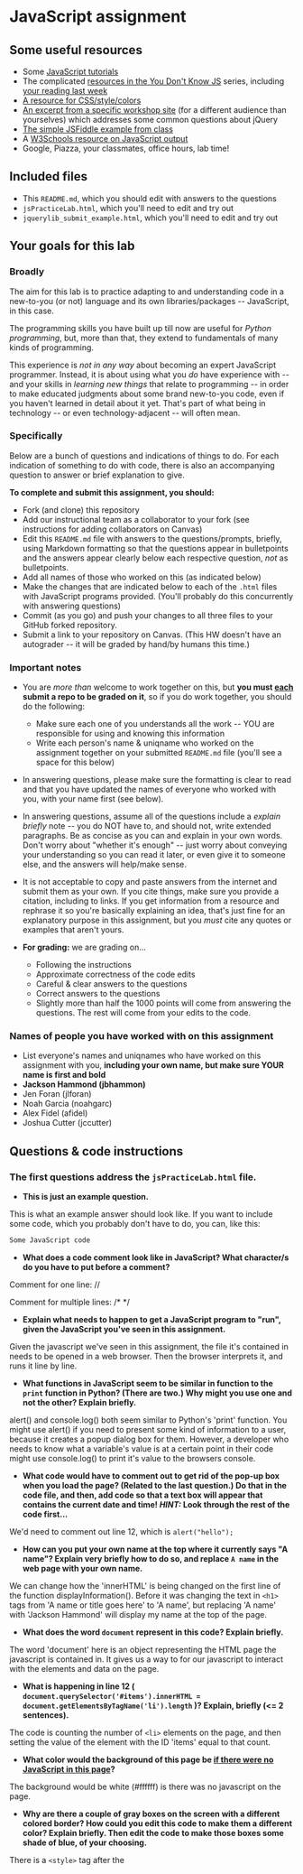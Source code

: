 # JavaScript assignment

## Some useful resources
* Some [JavaScript tutorials](https://www.htmldog.com/guides/javascript/)
* The complicated [resources in the You Don't Know JS](https://github.com/getify/You-Dont-Know-JS) series, including [your reading last week](https://github.com/getify/You-Dont-Know-JS/blob/master/up%20%26%20going/ch2.md)
* [A resource for CSS/style/colors](https://htmlcolorcodes.com/)  
* [An excerpt from a specific workshop site](https://witny-summer-guild-2018.github.io/day_4_exercise_2.html) (for a different audience than yourselves) which addresses some common questions about jQuery
* [The simple JSFiddle example from class](https://jsfiddle.net/2of65j8q/)
* A [W3Schools resource on JavaScript output](https://www.w3schools.com/js/js_output.asp)
* Google, Piazza, your classmates, office hours, lab time!

## Included files
* This `README.md`, which you should edit with answers to the questions
* `jsPracticeLab.html`, which you'll need to edit and try out
* `jquerylib_submit_example.html`, which you'll need to edit and try out

## Your goals for this lab

### Broadly
The aim for this lab is to practice adapting to and understanding code in a new-to-you (or not) language and its own libraries/packages -- JavaScript, in this case.

The programming skills you have built up till now are useful for *Python programming*, but, more than that, they extend to fundamentals of many kinds of programming.

This experience is *not in any way* about becoming an expert JavaScript programmer. Instead, it is about using what you *do* have experience with -- and your skills in *learning new things* that relate to programming -- in order to make educated judgments about some brand new-to-you code, even if you haven't learned in detail about it yet. That's part of what being in technology -- or even technology-adjacent -- will often mean.

### Specifically

Below are a bunch of questions and indications of things to do. For each indication of something to do with code, there is also an accompanying question to answer or brief explanation to give.

**To complete and submit this assignment, you should:**

* Fork (and clone) this repository
* Add our instructional team as a collaborator to your fork (see instructions for adding collaborators on Canvas)
* Edit this `README.md` file with answers to the questions/prompts, briefly, using Markdown formatting so that the questions appear in bulletpoints and the answers appear clearly below each respective question, *not* as bulletpoints.
* Add all names of those who worked on this (as indicated below)
* Make the changes that are indicated below to each of the `.html` files with JavaScript programs provided. (You'll probably do this concurrently with answering questions)
* Commit (as you go) and push your changes to all three files to your GitHub forked repository.
* Submit a link to your repository on Canvas. (This HW doesn't have an autograder -- it will be graded by hand/by humans this time.)

### Important notes
* You are *more than* welcome to work together on this, but **you must <u>each</u> submit a repo to be graded on it**, so if you do work together, you should do the following:
	* Make sure each one of you understands all the work -- YOU are responsible for using and knowing this information
	* Write each person's name & uniqname who worked on the assignment together on your submitted `README.md` file (you'll see a space for this below)

* In answering questions, please make sure the formatting is clear to read and that you have updated the names of everyone who worked with you, with your name first (see below).

* In answering questions, assume all of the questions include a *explain briefly* note -- you do NOT have to, and should not, write extended paragraphs. Be as concise as you can and explain in your own words. Don't worry about "whether it's enough" -- just worry about conveying your understanding so you can read it later, or even give it to someone else, and the answers will help/make sense.

* It is not acceptable to copy and paste answers from the internet and submit them as your own. If you cite things, make sure you provide a citation, including to links. If you get information from a resource and rephrase it so you're basically explaining an idea, that's just fine for an explanatory purpose in this assignment, but you *must* cite any quotes or examples that aren't yours.

* **For grading:** we are grading on...
	* Following the instructions
	* Approximate correctness of the code edits
	* Careful & clear answers to the questions
	* Correct answers to the questions
	* Slightly more than half the 1000 points will come from answering the questions. The rest will come from your edits to the code.

### Names of people you have worked with on this assignment
* List everyone's names and uniqnames who have worked on this assignment with you, **including your own name, but make sure YOUR name is first and bold**
* **Jackson Hammond (jbhammon)**
* Jen Foran (jlforan)
* Noah Garcia (noahgarc)
* Alex Fidel (afidel)
* Joshua Cutter (jccutter)


## Questions & code instructions

### The first questions address the `jsPracticeLab.html` file.

* **This is just an example question.**

This is what an example answer should look like. If you want to include some code, which you probably don't have to do, you can, like this:

```js
Some JavaScript code
```

* **What does a code comment look like in JavaScript? What character/s do you have to put before a comment?**

Comment for one line: //<comment content here>

Comment for multiple lines: /* <comment content here> \*/

* **Explain what needs to happen to get a JavaScript program to "run", given the JavaScript you've seen in this assignment.**

Given the javascript we've seen in this assignment, the file it's contained in needs to be opened in a web browser. Then the browser interprets it, and runs it line by line.

* **What functions in JavaScript seem to be similar in function to the `print` function in Python? (There are two.) Why might you use one and not the other? Explain briefly.**

alert() and console.log() both seem similar to Python's 'print' function. You might use alert() if you need to present some kind of information to a user, because it creates a popup dialog box for them. However, a developer who needs to know what a variable's value is at a certain point in their code might use console.log() to print it's value to the browsers console.

* **What code would have to comment out to get rid of the pop-up box when you load the page? (Related to the last question.) Do that in the code file, and then, add code so that a text box will appear that contains the current date and time! *HINT:* Look through the rest of the code first...**

We'd need to comment out line 12, which is ```alert("hello");```

* **How can you put your own name at the top where it currently says "A name"? Explain very briefly how to do so, and replace `A name` in the web page with your own name.**

We can change how the 'innerHTML' is being changed on the first line of the function displayInformation(). Before it was changing the text in ```<h1>``` tags from 'A name or title goes here' to 'A name', but replacing 'A name' with 'Jackson Hammond' will display my name at the top of the page.

* **What does the word `document` represent in this code? Explain briefly.**

The word 'document' here is an object representing the HTML page the javascript is contained in. It gives us a way to for our javascript to interact with the elements and data on the page.

* **What is happening in line 12 (
		`document.querySelector('#items').innerHTML = document.getElementsByTagName('li').length`
)? Explain, briefly (<= 2 sentences).**

The code is counting the number of ```<li>``` elements on the page, and then setting the value of the element with the ID 'items' equal to that count.

* **What color would the background of this page be <u>if there were no JavaScript in this page</u>?**

The background would be white (#ffffff) is there was no javascript on the page.

* **Why are there a couple of gray boxes on the screen with a different colored border? How could you edit this code to make them a different color? Explain briefly. Then edit the code to make those boxes some shade of blue, of your choosing.**

There is a ```<style>``` tag after the <script> tag, and it defines some CSS that changes the appearance of ```<p>``` tags. Those grey boxes and borders are the result of that CSS. We could change the color from grey to blue by changing the value being given to the 'background-color' property from '#b3b3b3' to 'blue'.

* **Edit the code so that, if you highlight `McGill University` and copy it, you see the text `O Canada` near the bottom of the page. Briefly explain why you made the edits that you did -- how did you know/figure out what to do?**

I noticed there was a javascript function defined, called copyFunction(), that was being called when the ```<li>``` tag containing 'University of Michigan' was copied. It added the text 'Go Blue!' to the innerHTML of an element with the ID 'cheer'. I created a second function, copyFunctionCanada(), that adds 'O Canada' to the innerHTML of the same tag. Then I added a call to the new function when the ```<li>``` element for McGill University is copied.

* **In the original code, when you click the button that says `Wow`, you see a text box! Wow. Explain briefly in your own words why the following code causes that to happen:**

```js
function handleClick(){
	alert("hello");
}
```
**and**

```js
<button onclick=handleClick() id="wow-button">Wow</button>
```

We're telling the browser to run the function handleClick() when the button is clicked by the user with the code ```onclick=handleClick()```. When that function runs it shows the user an alert with the text "hello", and that's why we see the popup when we click the "Wow" button.

* **Knowing what you learned from the previous question, add code/markup to the `jsPracticeLab.html` file *so that* there is a button with the text `Spring Equinox 2019` on it somewhere on the page, and when that button is clicked, a text box containing the text `March 20, 2019` appears. (There's no function -- that I am aware of -- to automatically get this info, you've got to type it yourself.)**

Note to self: done

### The next few questions address the `jquerylib_submit_example.html` file.

* **Check out the file `jquerylib_submit_example.html`. This is an example of code that uses a package called `jQuery` (and this will need you to have an internet connection to run it properly, although the other file does not). Check out resources above for more on jQuery!**

* **When you enter input that isn't valid, you see an error that is red. Why is the error in red? Why is the response for valid inputs blue?**

There is javascript that runs each time the form is submitted, and it inserts different HTML into the ```<div>``` with ID 'result' if the input was valid or not. If it wasn't valid the insert ```<p>``` tag is given the class 'error', and the page's CSS says that class should have red text. Similarly, if the input is valid the ```<p>``` tag gets the class 'good', and the CSS says that text should be blue.

* **What is this line `var regex = /^[a-zA-Z]+$/;` helping with? And if you googled something to figure that out, what did you google, and what, briefly, did you learn? (If you didn't need to google, you can leave that out, but explain briefly what that line is helping the program do, anyway.)**

It helps define the filter we need to determine if the input is valid (if the input is no more than one word). It states a string should start with one or more alphabetic characters, and then nothing else after those one or more alphabetic characters.

* **What's different about the syntax of conditional statements in JavaScript, compared to Python?**

Javascript needs the code for each conditional to be contained in {}.

* **What do you think the `10000` refers to in the code `.fadeOut(10000)`?**

That refers to the amount of time, 10000 miliseconds, it should take to run that code.

* **What do you think is going on with the following code at the beginning of the program? Note that the most important thing to do for answering this question is to be thoughtful and clear, not to be absolutely correct:**

```js
$(document).ready(function(){
    $("form").submit(function(event){
```

They are some functions that should be immediately invoked. That code states that when the document is 'ready' is should run the code in the first set of {}. Then when a form is submitted the chunk of code in the very next set of {} should run, which does the input validation.

* **Add some code to the `jquerylib_submit_example.html` file so that, if the input is valid and is specifically the text `hello`, rather than the visible output being `Nice!` in blue, the visible output should be `Hello to you too!`, also in blue, just like `Nice!` is.**
	* *HINT:* You'll have to make some changes to the conditional statement, and possibly look up some JavaScript conditional syntax. You'll also need to look carefully at what generates visible output right now.

	Note to self: done
